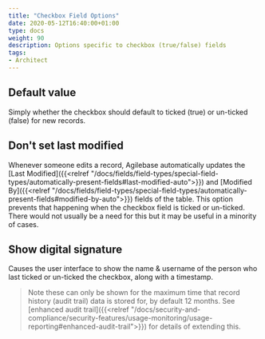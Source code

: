 ```yaml
---
title: "Checkbox Field Options"
date: 2020-05-12T16:40:00+01:00
type: docs
weight: 90
description: Options specific to checkbox (true/false) fields
tags:
- Architect
---
```

## Default value
Simply whether the checkbox should default to ticked (true) or un-ticked (false) for new records.

## Don't set last modified
Whenever someone edits a record, Agilebase automatically updates the [Last Modified]({{<relref "/docs/fields/field-types/special-field-types/automatically-present-fields#last-modified-auto">}}) and [Modified By]({{<relref "/docs/fields/field-types/special-field-types/automatically-present-fields#modified-by-auto">}}) fields of the table. This option prevents that happening when the checkbox field is ticked or un-ticked. There would not usually be a need for this but it may be useful in a minority of cases.

## Show digital signature
Causes the user interface to show the name & username of the person who last ticked or un-ticked the checkbox, along with a timestamp.

> Note these can only be shown for the maximum time that record history (audit trail) data is stored for, by default 12 months. See [enhanced audit trail]({{<relref "/docs/security-and-compliance/security-features/usage-monitoring/usage-reporting#enhanced-audit-trail">}}) for details of extending this.
